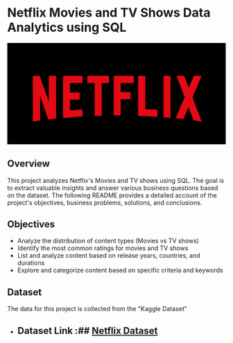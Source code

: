 # Netflix Movies and TV Shows Data Analytics using SQL
![Netflix Logo](https://github.com/GAYATRI-SIVANI-SUSARLA/Netflix_SQL_Project/blob/main/Netflix%20Logo.png)

## Overview
This project analyzes Netflix's Movies and TV shows using SQL. The goal is to extract valuable insights and answer various business questions based on the dataset. The following README provides a detailed account of the project's objectives, business problems, solutions, and conclusions.

## Objectives
- Analyze the distribution of content types (Movies vs TV shows)
- Identify the most common ratings for movies and TV shows
- List and analyze content based on release years, countries, and durations
- Explore and categorize content based on specific criteria and keywords

## Dataset
The data for this project is collected from the "Kaggle Dataset" 
- ## Dataset Link :##  [Netflix Dataset](https://www.kaggle.com/datasets/shivamb/netflix-shows?resource=download)



